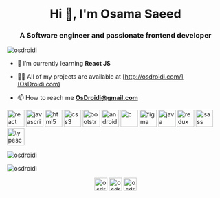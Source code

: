 <h1 align="center">Hi 👋, I'm Osama Saeed</h1>
<h3 align="center">A Software engineer and passionate frontend developer</h3>

<p align="left"> <img src="https://komarev.com/ghpvc/?username=osdroidi" alt="osdroidi" /> </p>

- 🌱 I’m currently learning **React JS**

- 👨‍💻 All of my projects are available at [http://osdroidi.com/](OsDroidi.com)

- 📫 How to reach me **OsDroidi@gmail.com**

<p align="left"> <img src="https://devicons.github.io/devicon/devicon.git/icons/react/react-original-wordmark.svg" alt="react" width="40" height="40"/> <img src="https://devicons.github.io/devicon/devicon.git/icons/javascript/javascript-original.svg" alt="javascript" width="40" height="40"/> <img src="https://devicons.github.io/devicon/devicon.git/icons/html5/html5-original-wordmark.svg" alt="html5" width="40" height="40"/> <img src="https://devicons.github.io/devicon/devicon.git/icons/css3/css3-original-wordmark.svg" alt="css3" width="40" height="40"/> <img src="https://devicons.github.io/devicon/devicon.git/icons/bootstrap/bootstrap-plain.svg" alt="bootstrap" width="40" height="40"/> <img src="https://devicons.github.io/devicon/devicon.git/icons/android/android-original-wordmark.svg" alt="android" width="40" height="40"/>  <img src="https://devicons.github.io/devicon/devicon.git/icons/c/c-original.svg" alt="c" width="40" height="40"/>  <img src="https://www.vectorlogo.zone/logos/figma/figma-icon.svg" alt="figma" width="40" height="40"/>  <img src="https://devicons.github.io/devicon/devicon.git/icons/java/java-original-wordmark.svg" alt="java" width="40" height="40"/> <img src="https://devicons.github.io/devicon/devicon.git/icons/redux/redux-original.svg" alt="redux" width="40" height="40"/> <img src="https://devicons.github.io/devicon/devicon.git/icons/sass/sass-original.svg" alt="sass" width="40" height="40"/> <img src="https://devicons.github.io/devicon/devicon.git/icons/typescript/typescript-original.svg" alt="typescript" width="40" height="40"/></p>

<p><img align="center" src="https://github-readme-stats.vercel.app/api/top-langs/?username=osdroidi&layout=compact" alt="osdroidi" /></p>

<p><img align="center" src="https://github-readme-stats.vercel.app/api?username=osdroidi&show_icons=true" alt="osdroidi" /></p>

<p align="center">
<a href="https://codepen.io/osdroidi" target="blank"><img align="center" src="https://cdn.jsdelivr.net/npm/simple-icons@3.0.1/icons/codepen.svg" alt="osdroidi" height="30" width="30" /></a>
<a href="https://twitter.com/osdroidi" target="blank"><img align="center" src="https://cdn.jsdelivr.net/npm/simple-icons@3.0.1/icons/twitter.svg" alt="osdroidi" height="30" width="30" /></a>
<a href="https://linkedin.com/in/osdroidi" target="blank"><img align="center" src="https://cdn.jsdelivr.net/npm/simple-icons@3.0.1/icons/linkedin.svg" alt="osdroidi" height="30" width="30" /></a>
</p>

<!--
**OsDroidi/OsDroidi** is a ✨ _special_ ✨ repository because its `README.md` (this file) appears on your GitHub profile.

Here are some ideas to get you started:

- 🔭 I’m currently working on ...
- 🌱 I’m currently learning ...
- 👯 I’m looking to collaborate on ...
- 🤔 I’m looking for help with ...
- 💬 Ask me about ...
- 📫 How to reach me: ...
- 😄 Pronouns: ...
- ⚡ Fun fact: ...
-->
